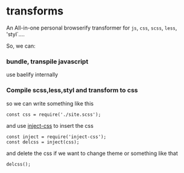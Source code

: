 # transforms
 
An All-in-one personal browserify transformer for `js`, `css`, `scss`, `less`, 'styl`....

So, we can:

### bundle, transpile javascript

use baelify internally

### Compile scss,less,styl and transform to css

so we can write something like this

```
const css = require('./site.scss');
```

and use [inject-css](https://www.npmjs.com/package/inject-css) to insert the css

```
const inject = require('inject-css');
const delcss = inject(css);
```

and delete the css if we want to change theme or something like that
```
delcss();
```